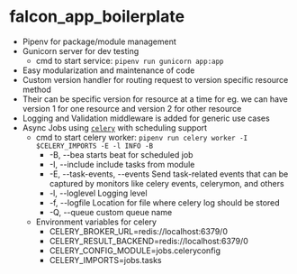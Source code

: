 # falcon_app_boilerplate

- Pipenv for package/module management
- Gunicorn server for dev testing
  * cmd to start service: `pipenv run gunicorn app:app`
- Easy modularization and maintenance of code
- Custom version handler for routing request
  to version specific resource method
- Their can be specific version for resource at a time
  for eg. we can have version 1 for one resource and version 2
  for other resource
- Logging and Validation middleware is added for generic use cases
- Async Jobs using [`celery`](https://docs.celeryq.dev/en/stable/getting-started/introduction.html) with scheduling support
  * cmd to start celery worker: `pipenv run celery worker -I $CELERY_IMPORTS -E -l INFO -B`
    + -B, --bea
      starts beat for scheduled job
    + -I, --include
      include tasks from module
    + -E, --task-events, --events
      Send task-related events that can be captured by monitors like celery events, celerymon, and others
    + -l, --loglevel <loglevel>
      Logging level
    + -f, --logfile <logfile>
      Location for file where celery log should be stored
    + -Q, --queue <queue>
      custom queue name
  * Environment variables for celery
    + CELERY_BROKER_URL=redis://localhost:6379/0
    + CELERY_RESULT_BACKEND=redis://localhost:6379/0
    + CELERY_CONFIG_MODULE=jobs.celeryconfig
    + CELERY_IMPORTS=jobs.tasks
